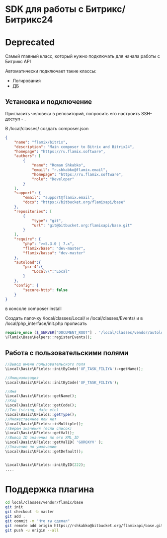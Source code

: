 # SDK для работы с Битрикс/Битрикс24 #

# Deprecated #

Самый главный класс, который нужно подключать для начала работы с Битрикс API

Автоматически подключает такие классы:
- Логирования
- ДБ

## Установка и подключение ##

Пригласить человека в репозиторий, попросить его настроить SSH-доступ - .

В /local/classes/ создать composer.json


```json
{
    "name": "flamix/bitrix",
    "description": "Main composer to Bitrix and Bitrix24",
    "homepage": "https://ru.flamix.software",
    "authors": [
        {
            "name": "Roman Shkabko",
            "email": "r.shkabko@flamix.email",
            "homepage": "https://ru.flamix.software",
            "role": "Developer"
        }
    ],
    "support": {
        "email": "support@flamix.email",
        "docs": "https://bitbucket.org/flamixapi/base"
    },
    "repositories": [
        {
            "type": "git",
            "url": "git@bitbucket.org:flamixapi/base.git"
        }
    ],
    "require": {
        "php": ">=5.3.0 | 7.x",
        "flamix/base": "dev-master",
        "flamix/kassa": "dev-master"
    },
    "autoload":{
        "psr-4":{
            "Local\\":"Local"
        }
    },
    "config": {
        "secure-http": false
    }
}
```

в консоле composer install

Создать папочку /local/classes/Local/ и /local/classes/Events/ и в /local/php_interface/init.php прописать

```php
require_once ($_SERVER["DOCUMENT_ROOT"] . '/local/classes/vendor/autoload.php');
\Flamix\Base\Helpers::registerEvents();
```

## Работа с пользовательскими полями ##

```php
//Вывод имени пользовательского поля
\Local\Basic\UFields::initByCode('UF_TASK_FILIYA')->getName();

//Инициализация
\Local\Basic\UFields::initByCode('UF_TASK_FILIYA');

//Имя
\Local\Basic\UFields::getName();
//Код
\Local\Basic\UFields::getCode();
//Тип (string, date etc)
\Local\Basic\UFields::getType();
//Множественное или нет
\Local\Basic\UFields::isMultiple();
//Берем значения (если список)
\Local\Basic\UFields::getVal();
//Вывод ID значения по его XML_ID
\Local\Basic\UFields::getValID( 'GOROXYV' );
//Значение по умолчанию
\Local\Basic\UFields::getDefault();


\Local\Basic\UFields::initByID(222);
....
```

# Поддержка плагина #

```bash
cd local/classes/vendor/flamix/base
git init
git checkout -b master
git add .
git commit -m "Что ты сделал"
git remote add origin https://rshkabko@bitbucket.org/flamixapi/base.git
git push -u origin --all
```